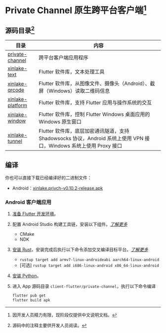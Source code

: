 # Private Channel 原生跨平台客户端[^1]

<!--
<p>
<a href='https://play.google.com/store/apps/details?id=xinlake.privch'>
<img alt='Get it on Google Play' height='100px' src='.lfs/google-play-badge-600x200.png'/>
</a>
</p>
-->

<!-- The app is also available on [Google Play](https://play.google.com/store/apps/details?id=xinlake.privch). -->

## 源码目录[^2]

| 目录 | 内容 |
|---------|---------|
| [private-channel](./private-channel/) | 跨平台客户端应用程序 |
| [xinlake-text](./xinlake-text/) | Flutter 软件库，文本处理工具 |
| [xinlake-qrcode](./xinlake-qrcode/) | Flutter 软件库，从图像文件、摄像头（Android）、截屏（Windows）读取二维码信息 |
| [xinlake-platform](./xinlake-platform/) | Flutter 软件库，支持 Flutter 应用与操作系统的交互 |
| [xinlake-window](./xinlake-window/) | Flutter 软件库，控制 Flutter Windows 桌面应用的 Windows 原生窗口 |
| [xinlake-tunnel](./xinlake-tunnel/) | Flutter 软件库，底层加密通讯隧道，支持 Shadowsocks 协议，Android 系统上使用 VPN 接口，Windows 系统上使用 Proxy 接口 |

## 编译
你也可以直接下载已经编译好的二进制文件：
- Android：[xinlake.privch-v0.10.2-release.apk](https://github.com/xinlake/privch/raw/dev/client-flutter/.lfs/binary/xinlake.privch-v0.10.2-release.apk)

### Android 客户端应用
1. [准备 Flutter 开发环境](https://docs.flutter.dev/get-started/install/windows/mobile?tab=download)。
2. 配置 Android Studio 构建工具链，安装以下组件。[*了解更多*](https://developer.android.com/studio/projects/install-ndk)
    * CMake
    * NDK
3. [安装 Rust](https://www.rust-lang.org/tools/install)，安装完成后执行以下命令添加交叉编译目标平台。[*了解更多*](https://rust-lang.github.io/rustup/cross-compilation.html)
    * `rustup target add armv7-linux-androideabi aarch64-linux-android`
    * [可选] `rustup target add i686-linux-android x86_64-linux-android`
4. [安装 Python](https://www.python.org)。

5. 进入 App 源码目录 `client-flutter/private-channel`，执行以下命令编译
    ```sh
    flutter pub get
    flutter build apk
    ```

<!-- 
### Windows
## 环境
* [**Git**](https://git-scm.com). Make sure `git.exe` can be called by other build systems
* [**Flutter SDK**](https://flutter.dev). Make sure `flutter doctor -v` doesn't prompt issues after [installing the Flutter 
* [**Visual Studio 2022**](https://visualstudio.microsoft.com), only required to build Windows (native) application.
    * "Desktop development with C++" workload
    * C++ CMake tools for Windows
    * [Optional] Windows 10 SDK v10.0.20348.0

### Clean
```powershell
C:\privch\application> flutter clean
```

### Build PrivCh Android APK
* Option 1, using Flutter commands.
```powershell
C:\privch\application> flutter pub get

# This step is only required when doing a fresh build
C:\privch\application\android> .\gradlew.bat generateReleaseSources

C:\privch\application> flutter build apk
```

* Option 2, using Android Studio.

Run the `flutter pub get` command then open `<SOURCE-CODE>/application/android` with Android Studio. For fresh builds you need to execute `Build` -> `Run Generate Sources Gradle Tasks` before building APK

### Build PrivCh Windows Application
* Option 1, using Flutter commands.
```powershell
C:\privch\application> flutter pub get
C:\privch\application> flutter build windows
```

* Option 2, using Visual Studio.

Run the `flutter pub get` command, Open Visual Studio select "Open a local folder" then select `<SOURCE-CODE>/application/windows`. 
-->

<!-- 
## 屏幕
### Android
<p>
<table>
    <tr>
        <td><img src=".lfs/screen/life-2.jpg"/></td>
        <td><img src=".lfs/screen/life-3.jpg"/></td>
    </tr>
    <tr>
        <td colspan=2><img src=".lfs/screen/life-1.jpg"/></td>
    </tr>
</table>
<table>
    <tr>
        <td><img src=".lfs/screen/al-auto3.png"/></td>
        <td><img src=".lfs/screen/al-setting.png"/></td>
        <td><img src=".lfs/screen/al-about.png"/></td>
    </tr>
    <tr>
        <td><img src=".lfs/screen/ad-empty.png"/></td>
        <td><img src=".lfs/screen/ad-list2.png"/></td>
        <td><img src=".lfs/screen/ad-detail.png"/></td>
    </tr>
</table>
</p>

### Windows
<p>
<table>
    <tr>
        <td><img src=".lfs/screen/wl-1600x900-empty.png"/></td>
        <td><img src=".lfs/screen/wl-1600x900-encrypt.png"/></td>
    </tr>
    <tr>
        <td><img src=".lfs/screen/wd-1600x900-list2.png"/></td>
        <td><img src=".lfs/screen/wd-1600x900-about.png"/></td>
    </tr>
</table>
</p>
-->

[^1]: 因开发人员精力有限，现阶段仅提供中文说明文档。
[^2]: 源码中的注释主要供开发人员阅读。

